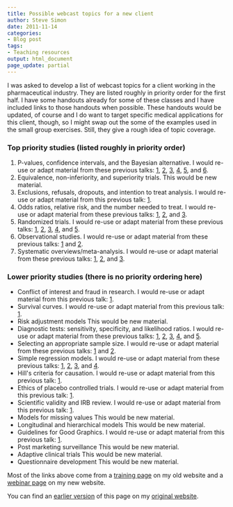 ```yaml
---
title: Possible webcast topics for a new client
author: Steve Simon
date: 2011-11-14
categories:
- Blog post
tags:
- Teaching resources
output: html_document
page_update: partial
---
```


I was asked to develop a list of webcast topics for a client working in the pharmaceutical industry. They are listed roughly in priority order for the first half. I have some handouts already for some of these classes and I have included links to those handouts when possible. These handouts would be updated, of course and I do want to target specific medical applications for this client, though, so I might swap out the some of the examples used in the small group exercises. Still, they give a rough idea of topic coverage.

<!---More--->

### Top priority studies (listed roughly in priority order)

1. P-values, confidence intervals, and the Bayesian alternative. I would re-use or adapt material from these previous talks: [1][pva1], [2][pva2], [3][pva3], [4][pva4], [5][pva5], and [6][pva6].
2. Equivalence, non-inferiority, and superiority trials. This would be new material.
3. Exclusions, refusals, dropouts, and intention to treat analysis. I would re-use or adapt material from this previous talk: [1][exc1].
4. Odds ratios, relative risk, and the number needed to treat. I would re-use or adapt material from these previous talks: [1][odd1], [2][odd2], and [3][odd3].
5. Randomized trials. I would re-use or adapt material from these previous talks: [1][ran1], [2][ran2], [3][ran3], [4][ran4], and [5][ran5].
6. Observational studies. I would re-use or adapt material from these previous talks: [1][obs1] and [2][obs2].
7. Systematic overviews/meta-analysis. I would re-use or adapt material from these previous talks: [1][sys1], [2][sys2], and [3][sys3].

### Lower priority studies (there is no priority ordering here)

+ Conflict of interest and fraud in research. I would re-use or adapt material from this previous talk: [1][coi1].
+ Survival curves. I would re-use or adapt material from this previous talk: [1][sur1].
+ Risk adjustment models This would be new material.
+ Diagnostic tests: sensitivity, specificity, and likelihood ratios. I would re-use or adapt material from these previous talks: [1][dia1], [2][dia2], [3][dia3], [4][dia4], and [5][dia5].
+ Selecting an appropriate sample size. I would re-use or adapt material from these previous talks: [1][sam1] and [2][sam2].
+ Simple regression models. I would re-use or adapt material from these previous talks: [1][reg1], [2][reg2], [3][reg3], and [4][reg4].
+ Hill's criteria for causation. I would re-use or adapt material from this previous talk: [1][cau1].
+ Ethics of placebo controlled trials. I would re-use or adapt material from this previous talk: [1][pla1].
+ Scientific validity and IRB review. I would re-use or adapt material from this previous talk: [1][irb1].
+ Models for missing values This would be new material.
+ Longitudinal and hierarchical models This would be new material.
+ Guidelines for Good Graphics. I would re-use or adapt material from this previous talk: [1][gra1].
+ Post marketing surveillance This would be new material.
+ Adaptive clinical trials This would be new material.
+ Questionnaire development This would be new material.

Most of the links above come from a [training page][sim3] on my old website and a [webinar page][sim4] on my new website.

You can find an [earlier version][sim1] of this page on my [original website][sim2].

[sim1]: http://www.pmean.com/11/WebcastTopics.html
[sim2]: http://www.pmean.com/original_site.html 
[sim3]: http://www.pmean.com/training.aspx
[sim4]: http://www.pmean.com/webinars/archive.html

[pva1]: http://www.pmean.com/training/hand22.aspx
[pva2]: http://www.pmean.com/webinars/20091014/20091014_6up.pdf
[pva3]: http://www.pmean.com/00files/w20100407_6up.pdf
[pva4]: http://www.pmean.com/webinars/20100921/Handout.pdf
[pva5]: http://www.pmean.com/webinars/20100922/Handout.pdf
[pva6]: http://www.pmean.com/webinars/20100923/Handout_6up.pdf

[exc1]: http://www.pmean.com/training/hand33.aspx

[odd1]: http://www.pmean.com/training/hand23.aspx
[odd2]: http://www.pmean.com/webinars/20091217/w20091217_6up.pdf
[odd3]: http://www.pmean.com/webinars/20100421/OddsRatio_rev.pdf

[ran1]: http://www.pmean.com/training/hand32a.aspx
[ran2]: http://www.pmean.com/training/hand61.aspx
[ran3]: http://www.pmean.com/training/hand62.aspx
[ran4]: http://www.pmean.com/training/hand65.aspx
[ran5]: http://www.pmean.com/webinars/20100505/Randomization_6up.pdf

[obs1]: http://www.pmean.com/training/hand32b.aspx
[obs2]: http://www.pmean.com/webinars/20100519/Observational_6up.pdf

[sys1]: http://www.pmean.com/training/hand35.aspx
[sys2]: http://www.pmean.com/webinars/20100331/PuttingItAllTogether_6up.pdf
[sys3]: http://www.pmean.com/webinars/20100602/PuttingItAllTogether_6up.pdf

[coi1]: http://www.pmean.com/training/hand72.aspx

[sur1]: http://www.pmean.com/training/hand05.aspx

[dia1]: http://www.pmean.com/training/hand23.aspx
[dia2]: http://www.pmean.com/training/hand24.aspx
[dia3]: http://www.pmean.com/resources/pdf/Diagnostic.pdf
[dia4]: http://www.pmean.com/webinars/20100217/Sensitivity_6up.pdf
[dia5]: http://www.pmean.com/webinars/20100217/Sensitivity_6up.pdf

[sam1]: http://www.pmean.com/training/hand52.aspx
[sam2]: http://www.pmean.com/webinars/20100428/SampleSize_6up.pdf

[reg1]: http://www.pmean.com/training/hand03.aspx
[reg2]: http://www.pmean.com/training/hand25.aspx
[reg3]: http://www.pmean.com/webinars/20100526/LinearRegression_6up.pdf
[reg4]: http://www.pmean.com/webinars/20100715/LogisticRegression_6up.pdf

[cau1]: http://www.pmean.com/training/hand36.aspx

[pla1]: http://www.pmean.com/training/hand51.aspx

[irb1]: http://www.pmean.com/training/hand52.aspx

[gra1]: http://www.pmean.com/training/hand43.aspx

